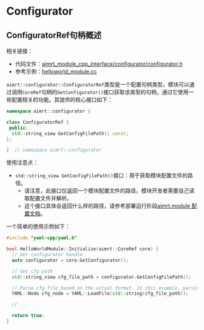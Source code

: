 # Configurator

## ConfiguratorRef句柄概述

相关链接：
- 代码文件：[aimrt_module_cpp_interface/configurator/configurator.h](https://code.agibot.com/agibot_aima/aimrt/-/blob/main/src/interface/aimrt_module_cpp_interface/configurator/configurator.h)
- 参考示例：[helloworld_module.cc](https://code.agibot.com/agibot_aima/aimrt/-/blob/main/src/examples/cpp/helloworld/module/helloworld_module/helloworld_module.cc)

`aimrt::configurator::ConfiguratorRef`类型是一个配置句柄类型，模块可以通过调用`CoreRef`句柄的`GetConfigurator()`接口获取该类型的句柄，通过它使用一些配置相关的功能。其提供的核心接口如下：

```cpp
namespace aimrt::configurator {

class ConfiguratorRef {
 public:
  std::string_view GetConfigFilePath() const;
};

}  // namespace aimrt::configurator
```

使用注意点：
- `std::string_view GetConfigFilePath()`接口：用于获取模块配置文件的路径。
  - 请注意，此接口仅返回一个模块配置文件的路径，模块开发者需要自己读取配置文件并解析。
  - 这个接口具体会返回什么样的路径，请参考部署运行阶段[aimrt.module 配置文档](../cfg/module.md)。


一个简单的使用示例如下：
```cpp
#include "yaml-cpp/yaml.h"

bool HelloWorldModule::Initialize(aimrt::CoreRef core) {
  // Get configurator handle
  auto configurator = core.GetConfigurator();

  // Get cfg path
  std::string_view cfg_file_path = configurator.GetConfigFilePath();

  // Parse cfg file based on the actual format. In this example, parsing based on yaml
  YAML::Node cfg_node = YAML::LoadFile(std::string(cfg_file_path));

  // ...

  return true;
}
```
